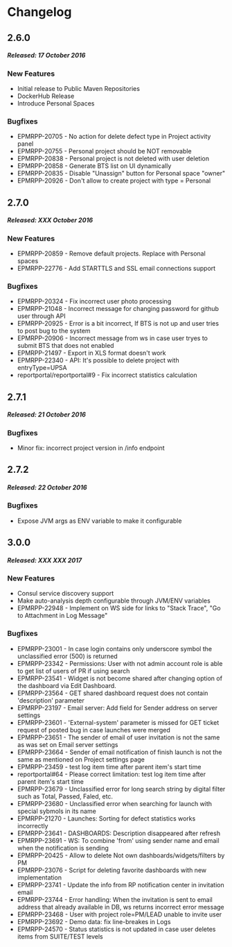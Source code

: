 # Changelog

## 2.6.0
##### Released: 17 October 2016

### New Features

* Initial release to Public Maven Repositories
* DockerHub Release 
* Introduce Personal Spaces

### Bugfixes

* EPMRPP-20705 - No action for delete defect type in Project activity panel
* EPMRPP-20755 - Personal project should be NOT removable
* EPMRPP-20838 - Personal project is not deleted with user deletion
* EPMRPP-20858 - Generate BTS list on UI dynamically
* EPMRPP-20835 - Disable "Unassign" button for Personal space "owner"
* EPMRPP-20926 - Don't allow to create project with type = Personal

## 2.7.0
##### Released: XXX October 2016

### New Features

* EPMRPP-20859 - Remove default projects. Replace with Personal spaces
* EPMRPP-22776 - Add STARTTLS and SSL email connections support

### Bugfixes

* EPMRPP-20324 - Fix incorrect user photo processing
* EPMRPP-21048 - Incorrect message for changing password for github user through API
* EPMRPP-20925 - Error is a bit incorrect, If BTS is not up and user tries to post bug to the system
* EPMRPP-20906 - Incorrect message from ws in case user tryes to submit BTS that does not enabled
* EPMRPP-21497 - Export in XLS format doesn't work
* EPMRPP-22340 - API: It's possible to delete project with entryType=UPSA
* reportportal/reportportal#9 - Fix incorrect statistics calculation


## 2.7.1
##### Released: 21 October 2016

### Bugfixes

* Minor fix: incorrect project version in /info endpoint


## 2.7.2
##### Released: 22 October 2016

### Bugfixes

* Expose JVM args as ENV variable to make it configurable 


## 3.0.0
##### Released: XXX XXX 2017

### New Features

* Consul service discovery support
* Make auto-analysis depth configurable through JVM/ENV variables
* EPMRPP-22948 - Implement on WS side for links to "Stack Trace", "Go to Attachment in Log Message"

### Bugfixes

* EPMRPP-23001 - In case login contains only underscore symbol the unclassified error (500) is returned 
* EPMRPP-23342 - Permissions: User with not admin account role is able to get list of users of PR if using search
* EPMRPP-23541 - Widget is not become shared after changing option of the dashboard via Edit Dashboard.
* EPMRPP-23564 - GET shared dashboard request does not contain 'description' parameter
* EPMRPP-23197 - Email server: Add field for Sender address on server settings
* EPMRPP-23601 - 'External-system' parameter is missed for GET ticket request of posted bug in case launches were merged
* EPMRPP-23651 - The sender of email of user invitation is not the same as was set on Email server settings
* EPMRPP-23664 - Sender of email notification of finish launch is not the same as mentioned on Project settings page
* EPMRPP-23459 - test log item time after parent item's start time
* reportportal#64 - Please correct limitation: test log item time after parent item's start time
* EPMRPP-23679 - Unclassified error for long search string by digital filter such as Total, Passed, Faled, etc.
* EPMRPP-23680 - Unclassified error when searching for launch with special sybmols in its name
* EPMRPP-21270 - Launches: Sorting for defect statistics works incorrectly
* EPMRPP-23641 - DASHBOARDS: Description disappeared after refresh
* EPMRPP-23691 - WS: To combine 'from' using sender name and email when the notification is sending
* EPMRPP-20425 - Allow to delete Not own dashboards/widgets/filters by PM
* EPMRPP-23076 - Script for deleting favorite dashboards with new implementation
* EPMRPP-23741 - Update the info from RP notification center in invitation email
* EPMRPP-23744 - Error handling: When the invitation is sent to email address that already available in DB, ws returns incorrect error message
* EPMRPP-23468 - User with project role=PM/LEAD unable to invite user
* EPMRPP-23692 - Demo data: fix line-breakes in Logs
* EPMRPP-24570 - Status statistics is not updated in case user deletes items from SUITE/TEST levels
